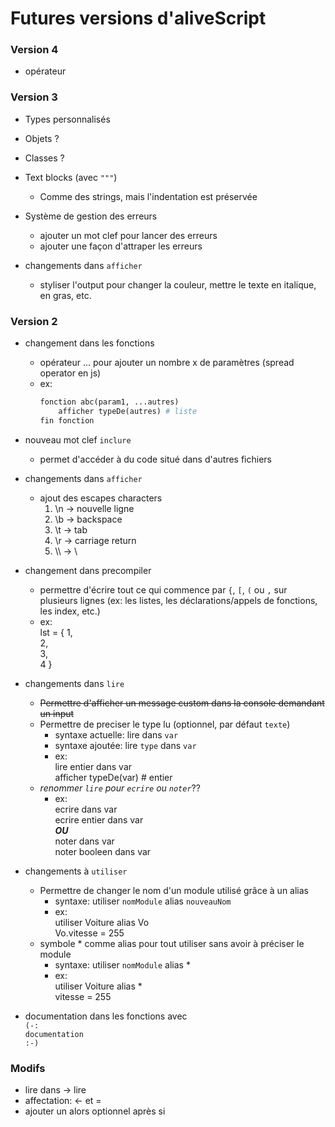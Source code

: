# Futures versions d'aliveScript

### Version 4

-   opérateur

### Version 3

-   Types personnalisés
-   Objets ?
-   Classes ?

-   Text blocks (avec `"""`)

    -   Comme des strings, mais l'indentation est préservée

-   Système de gestion des erreurs

    -   ajouter un mot clef pour lancer des erreurs
    -   ajouter une façon d'attraper les erreurs

-   changements dans `afficher`
    -   styliser l'output pour changer la couleur, mettre le texte en italique, en gras, etc.

### Version 2

-   changement dans les fonctions

    -   opérateur ... pour ajouter un nombre x de paramètres (spread operator en js)
    -   ex:
        ```python
        fonction abc(param1, ...autres)
            afficher typeDe(autres) # liste
        fin fonction
        ```

-   nouveau mot clef `inclure`

    -   permet d'accéder à du code situé dans d'autres fichiers

-   changements dans `afficher`

    -   ajout des escapes characters
        1. \n -> nouvelle ligne
        2. \b -> backspace
        3. \t -> tab
        4. \r -> carriage return
        5. \\\\ -> \\

-   changement dans precompiler

    -   permettre d'écrire tout ce qui commence par `{`, `[`, `(` ou `,`
        sur plusieurs lignes (ex: les listes, les déclarations/appels de fonctions, les index, etc.)
    -   ex:  
        lst = { 1,  
        2,  
        3,  
        4 }

-   changements dans `lire`

    -   <s>Permettre d'afficher un message custom dans la console demandant un input</s>
    -   Permettre de preciser le type lu (optionnel, par défaut `texte`)
        -   syntaxe actuelle: lire dans `var`
        -   syntaxe ajoutée: lire `type` dans `var`
        -   ex:  
            lire entier dans var  
            afficher typeDe(var) # entier
    -   _renommer `lire` pour `ecrire` ou `noter`_??
        -   ex:  
            ecrire dans var  
            ecrire entier dans var  
            **_OU_**  
            noter dans var  
            noter booleen dans var

-   changements à `utiliser`

    -   Permettre de changer le nom d'un module utilisé grâce à un alias
        -   syntaxe: utiliser `nomModule` alias `nouveauNom`
        -   ex:  
            utiliser Voiture alias Vo  
            Vo.vitesse = 255
    -   symbole \* comme alias pour tout utiliser sans avoir à préciser le module
        -   syntaxe: utiliser `nomModule` alias \*
        -   ex:  
            utiliser Voiture alias \*  
            vitesse = 255

-   documentation dans les fonctions avec  
    `(-:`  
    `documentation`  
    `:-)`

### Modifs

-   lire dans -> lire
-   affectation: <- et =
-   ajouter un alors optionnel après si
